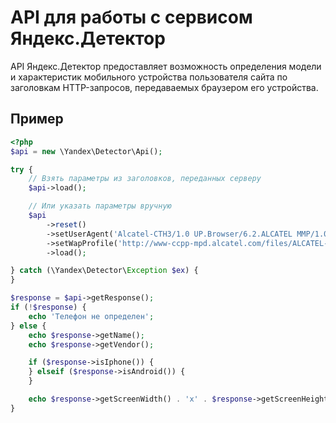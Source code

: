 API для работы с сервисом Яндекс.Детектор
=========================================

API Яндекс.Детектор предоставляет возможность определения модели и характеристик мобильного устройства пользователя
 сайта по заголовкам HTTP-запросов, передаваемых браузером его устройства.


Пример
------
```php
<?php
$api = new \Yandex\Detector\Api();

try {
    // Взять параметры из заголовков, переданных серверу
    $api->load();

    // Или указать параметры вручную
    $api
        ->reset()
        ->setUserAgent('Alcatel-CTH3/1.0 UP.Browser/6.2.ALCATEL MMP/1.0')
        ->setWapProfile('http://www-ccpp-mpd.alcatel.com/files/ALCATEL-CTH3_MMS10_1.0.rdf')
        ->load();

} catch (\Yandex\Detector\Exception $ex) {
}

$response = $api->getResponse();
if (!$response) {
    echo 'Телефон не определен';
} else {
    echo $response->getName();
    echo $response->getVendor();

    if ($response->isIphone()) {
    } elseif ($response->isAndroid()) {
    }

    echo $response->getScreenWidth() . 'x' . $response->getScreenHeight();
}
```